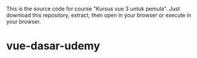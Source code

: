 This is the source code for course "Kursus vue 3 untuk pemula". Just download this repository, extract, then open in your browser  or execute in your browser.
# vue-dasar-udemy
